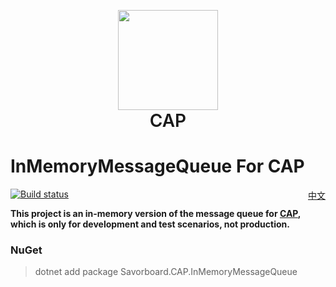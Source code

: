 <p align="center">
  <img height="160" src="https://raw.githubusercontent.com/dotnetcore/CAP/master/docs/content/img/logo.svg?sanitize=true">
  <br>
  <span style="font-size:2em;font-weight:600">CAP</span>
</p>
 
# InMemoryMessageQueue For CAP

<a style="float: right;" href="https://github.com/dotnetcore/CAP/blob/master/README.zh-cn.md">中文</a>

[![Build status](https://ci.appveyor.com/api/projects/status/txg29kmg0o6u4c2j?svg=true)](https://ci.appveyor.com/project/yuleyule66/savorboard-cap-inmemorymessagequeue)



**This project is an in-memory version of the message queue for [CAP](https://github.com/dotnetcore/CAP), which is only for development and test scenarios, not production.**

### NuGet

> dotnet add package Savorboard.CAP.InMemoryMessageQueue

